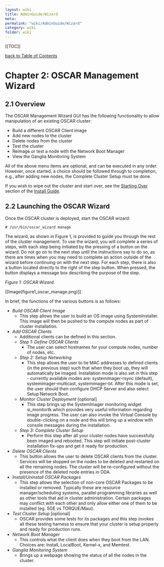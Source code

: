 ```yaml
---
layout: wiki
title: AdminGuide/Wizard
meta: 
permalink: "wiki/AdminGuide/Wizard"
category: wiki
folder: wiki
---
```

<!-- Name: AdminGuide/Wizard -->
<!-- Version: 6 -->
<!-- Author: valleegr -->
[[TOC]]

[back to Table of Contents](wiki/AdminGuide)

# Chapter 2: OSCAR Management Wizard

## 2.1 Overview

The OSCAR Management Wizard GUI has the following functionality to allow manipulation of an existing OSCAR cluster:
 * Build a different OSCAR Client image
 * Add new nodes to the cluster
 * Delete nodes from the cluster
 * Test the cluster
 * Reimage or test a node with the Network Boot Manager
 * View the Ganglia Monitoring System

All of the above menu items are optional, and can be executed in any order. However, once started, a choice should be followed through to completion, e.g., after adding new nodes, the Complete Cluster Setup must be done.

If you wish to wipe out the cluster and start over, see the [Starting Over](wiki/InstallGuideClusterInstall#StartingOver) section of the [Install Guide](wiki/InstallGuide).

## 2.2 Launching the OSCAR Wizard

Once the OSCAR cluster is deployed, start the OSCAR wizard:

    # /usr/bin/oscar_wizard manage

The wizard, as shown in Figure 1, is provided to guide you through the rest of the cluster management. To use the wizard, you will complete a series of steps, 
with each step being initiated by the pressing of a button on the wizard. Do not go on to the next step until the instructions say to do so, 
as there are times when you may need to complete an action outside of the wizard before continuing on with the next step. 
For each step, there is also a <Help> button located directly to the right of the step button. When pressed, 
the <Help> button displays a message box describing the purpose of the step.

*Figure 1: OSCAR Wizard.*

[[Image(figure1_oscar_manage.png)]]


In brief, the functions of the various buttons is as follows:

 * *Build OSCAR Client Image*
   * This step allows the user to build an OS image using SystemInstaller. This image will then be pushed to the compute nodes as part of cluster installation. 
 * *Add OSCAR Clients*
   * Additional clients can be defined in this section.
   * *Step 1: Define OSCAR Clients*
     * The user can select hostnames for your compute nodes, number of nodes, etc.
   * *Step 2: Setup Networking*
     * This step allows the user to tie MAC addresses to defined clients (in the previous step) such that when they boot up, they will automatically be imaged. Installation mode is also set in this step - currently available modes are: systemimager-rsync (default), systemimager-multicast, systemimager-bt. After this mode is set, the user should then configure DHCP Server and also select Setup Network Boot. 
   * *Monitor Cluster Deployment* [optional]
     * This step brings up the SystemImager monitoring widget si_monitortk which provides very useful information regarding image progress. The user can also invoke the Virtual Console by double-clicking on a node and this will bring up a window with console messages during the installation. 
   * *Step 3: Complete Cluster Setup*
     * Perform this step after all your cluster nodes have successfully been imaged and rebooted. This step will initiate post-cluster installation fix-ups and get it ready for production. 
 * *Delete OSCAR Clients*
   * This button allows the user to delete OSCAR clients from the cluster. Services will be stopped on the nodes to be deleted and restarted on all the remaining nodes. The cluster will be re-configured without the presence of the deleted node entries in ODA. 
 * *Install/Uninstall OSCAR Packages*
   * This step allows the selection of non-core OSCAR Packages to be installed or removed. Typically these are resource manager/scheduling systems, parallel programming libraries as well as other tools that aid in cluster administration. Certain packages may conflict with each other and only allow either one of them to be installed (eg. SGE vs TORQUE/Maui).
 * *Test Cluster Setup* [optional]
   * OSCAR provides some tests for its packages and this step invokes all these testing harness to ensure that your cluster is setup properly and ready for production runs. 
 * *Network Boot Manager*
   * This controls what the client does when they boot from the LAN. Choices are: Install, LocalBoot, Kernel-x, and Memtest.
 * *Ganglia Monitoring System*
   * Brings up a webpage showing the status of all the nodes in the cluster.

